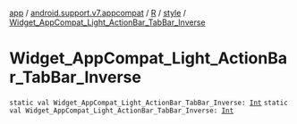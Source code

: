 [app](../../../index.md) / [android.support.v7.appcompat](../../index.md) / [R](../index.md) / [style](index.md) / [Widget_AppCompat_Light_ActionBar_TabBar_Inverse](.)

# Widget_AppCompat_Light_ActionBar_TabBar_Inverse

`static val Widget_AppCompat_Light_ActionBar_TabBar_Inverse: `[`Int`](https://kotlinlang.org/api/latest/jvm/stdlib/kotlin/-int/index.html)
`static val Widget_AppCompat_Light_ActionBar_TabBar_Inverse: `[`Int`](https://kotlinlang.org/api/latest/jvm/stdlib/kotlin/-int/index.html)